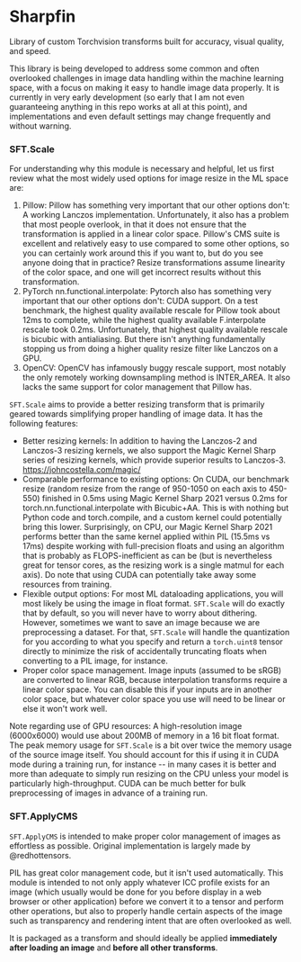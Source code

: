 # Sharpfin
Library of custom Torchvision transforms built for accuracy, visual quality, and speed.

This library is being developed to address some common and often overlooked challenges in image data handling within the machine learning space, with a focus on making it easy to handle image data properly. It is currently in very early development (so early that I am not even guaranteeing anything in this repo works at all at this point), and implementations and even default settings may change frequently and without warning.


### SFT.Scale
For understanding why this module is necessary and helpful, let us first review what the most widely used options for image resize in the ML space are:

1. Pillow: Pillow has something very important that our other options don't: A working Lanczos implementation. Unfortunately, it also has a problem that most people overlook, in that it does not ensure that the transformation is applied in a linear color space. Pillow's CMS suite is excellent and relatively easy to use compared to some other options, so you can certainly work around this if you want to, but do you see anyone doing that in practice? Resize transformations assume linearity of the color space, and one will get incorrect results without this transformation.
2. PyTorch nn.functional.interpolate: Pytorch also has something very important that our other options don't: CUDA support. On a test benchmark, the highest quality available rescale for Pillow took about 12ms to complete, while the highest quality available F.interpolate rescale took 0.2ms. Unfortunately, that highest quality available rescale is bicubic with antialiasing. But there isn't anything fundamentally stopping us from doing a higher quality resize filter like Lanczos on a GPU.
3. OpenCV: OpenCV has infamously buggy rescale support, most notably the only remotely working downsampling method is INTER_AREA. It also lacks the same support for color management that Pillow has.

`SFT.Scale` aims to provide a better resizing transform that is primarily geared towards simplifying proper handling of image data. It has the following features:
- Better resizing kernels: In addition to having the Lanczos-2 and Lanczos-3 resizing kernels, we also support the Magic Kernel Sharp series of resizing kernels, which provide superior results to Lanczos-3. https://johncostella.com/magic/
- Comparable performance to existing options: On CUDA, our benchmark resize (random resize from the range of 950-1050 on each axis to 450-550) finished in 0.5ms using Magic Kernel Sharp 2021 versus 0.2ms for torch.nn.functional.interpolate with Bicubic+AA. This is with nothing but Python code and torch.compile, and a custom kernel could potentially bring this lower. Surprisingly, on CPU, our Magic Kernel Sharp 2021 performs better than the same kernel applied within PIL (15.5ms vs 17ms) despite working with full-precision floats and using an algorithm that is probably as FLOPS-inefficient as can be (but is nevertheless great for tensor cores, as the resizing work is a single matmul for each axis). Do note that using CUDA can potentially take away some resources from training.
- Flexible output options: For most ML dataloading applications, you will most likely be using the image in float format. `SFT.Scale` will do exactly that by default, so you will never have to worry about dithering. However, sometimes we want to save an image because we are preprocessing a dataset. For that, `SFT.Scale` will handle the quantization for you according to what you specify and return a `torch.uint8` tensor directly to minimize the risk of accidentally truncating floats when converting to a PIL image, for instance.
- Proper color space management. Image inputs (assumed to be sRGB) are converted to linear RGB, because interpolation transforms require a linear color space. You can disable this if your inputs are in another color space, but whatever color space you use will need to be linear or else it won't work well.

Note regarding use of GPU resources: A high-resolution image (6000x6000) would use about 200MB of memory in a 16 bit float format. The peak memory usage for `SFT.Scale` is a bit over twice the memory usage of the source image itself. You should account for this if using it in CUDA mode during a training run, for instance -- in many cases it is better and more than adequate to simply run resizing on the CPU unless your model is particularly high-throughput. CUDA can be much better for bulk preprocessing of images in advance of a training run.

### SFT.ApplyCMS
`SFT.ApplyCMS` is intended to make proper color management of images as effortless as possible. Original implementation is largely made by @redhottensors.

PIL has great color management code, but it isn't used automatically. This module is intended to not only apply whatever ICC profile exists for an image (which usually would be done for you before display in a web browser or other application) before we convert it to a tensor and perform other operations, but also to properly handle certain aspects of the image such as transparency and rendering intent that are often overlooked as well.

It is packaged as a transform and should ideally be applied **immediately after loading an image** and **before all other transforms**.